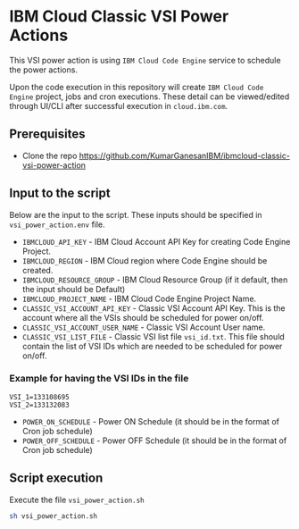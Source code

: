 # IBM Cloud Classic VSI Power Actions

This VSI power action is using `IBM Cloud Code Engine` service to schedule the
power actions.

Upon the code execution in this repository will create `IBM Cloud Code Engine` project,
jobs and cron executions. These detail can be viewed/edited through UI/CLI after successful execution in `cloud.ibm.com`.

## Prerequisites

- Clone the repo <https://github.com/KumarGanesanIBM/ibmcloud-classic-vsi-power-action>

## Input to the script

Below are the input to the script. These inputs should be specified in `vsi_power_action.env` file.

- `IBMCLOUD_API_KEY` - IBM Cloud Account API Key for creating Code Engine Project.
- `IBMCLOUD_REGION` - IBM Cloud region where Code Engine should be created.
- `IBMCLOUD_RESOURCE_GROUP` - IBM Cloud Resource Group (if it default, then the input should be Default)
- `IBMCLOUD_PROJECT_NAME` - IBM Cloud Code Engine Project Name.
- `CLASSIC_VSI_ACCOUNT_API_KEY` - Classic VSI Account API Key.  This is the account where all the VSIs should be scheduled for power on/off.
- `CLASSIC_VSI_ACCOUNT_USER_NAME` - Classic VSI Account User name.
- `CLASSIC_VSI_LIST_FILE` - Classic VSI list file `vsi_id.txt`. This file should contain the list of VSI IDs which are needed to be scheduled for power on/off.

### Example for having the VSI IDs in the file

```text
VSI_1=133108695
VSI_2=133132083
```

- `POWER_ON_SCHEDULE` - Power ON Schedule (it should be in the format of Cron job schedule)
- `POWER_OFF_SCHEDULE` - Power OFF Schedule (it should be in the format of Cron job schedule)

## Script execution

Execute the file `vsi_power_action.sh`

```bash
sh vsi_power_action.sh
```
